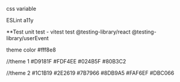 css variable

ESLint a11y

**Test
unit test - vitest
test @testing-library/react
@testing-library/userEvent

theme color
#fff8e8

//theme 1
#D9181F
#FDF4EE
#024B5F
#80B3C2

//theme 2
#1C1B19
#2E2619
#7B7966
#8DB9A5
#FAF6EF
#DBC066
